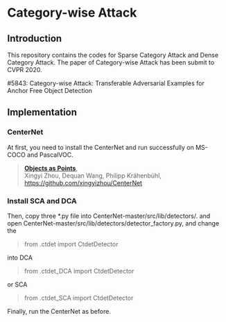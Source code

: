 # Category-wise Attack

## Introduction
This repository contains the codes for Sparse Category Attack and Dense Category Attack.
The paper of Category-wise Attack has been submit to CVPR 2020.

#5843: Category-wise Attack: Transferable Adversarial Examples for Anchor Free Object Detection

## Implementation

### CenterNet

At first, you need to install the CenterNet and run successfully on MS-COCO and PascalVOC.
> [**Objects as Points**](http://arxiv.org/abs/1904.07850),    
> Xingyi Zhou, Dequan Wang, Philipp Krähenbühl,  
> https://github.com/xingyizhou/CenterNet

### Install SCA and DCA

Then, copy three *.py file into CenterNet-master/src/lib/detectors/.
and open CenterNet-master/src/lib/detectors/detector_factory.py, and change the 
> from .ctdet import CtdetDetector

into DCA
> from .ctdet_DCA import CtdetDetector

or SCA
> from .ctdet_SCA import CtdetDetector

Finally, run the CenterNet as before.
